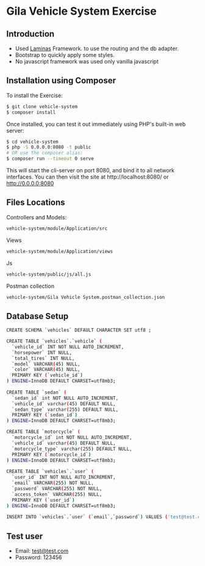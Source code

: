 # Gila Vehicle System Exercise

## Introduction

* Used [Laminas](https://getlaminas.org/) Framework. to use the routing and the db adapter.
* Bootstrap to quickly apply some styles.
* No javascript framework was used only vanilla javascript

## Installation using Composer

To install the Exercise:

```bash
$ git clone vehicle-system
$ composer install
```

Once installed, you can test it out immediately using PHP's built-in web server:

```bash
$ cd vehicle-system
$ php -S 0.0.0.0:8080 -t public
# OR use the composer alias:
$ composer run --timeout 0 serve
```

This will start the cli-server on port 8080, and bind it to all network
interfaces. You can then visit the site at http://localhost:8080/ or http://0.0.0.0:8080

## Files Locations
Controllers and Models: 
```bash
vehicle-system/module/Application/src
```

Views
```bash
vehicle-system/module/Application/views
```

Js
```bash
vehicle-system/public/js/all.js
```

Postman collection
```bash
vehicle-system/Gila Vehicle System.postman_collection.json
```

## Database Setup
```bash
CREATE SCHEMA `vehicles` DEFAULT CHARACTER SET utf8 ;

CREATE TABLE `vehicles`.`vehicle` (
  `vehicle_id` INT NOT NULL AUTO_INCREMENT,
  `horsepower` INT NULL,
  `total_tires` INT NULL,
  `model` VARCHAR(45) NULL,
  `color` VARCHAR(45) NULL,
  PRIMARY KEY (`vehicle_id`)
) ENGINE=InnoDB DEFAULT CHARSET=utf8mb3;
  
CREATE TABLE `sedan` (
  `sedan_id` int NOT NULL AUTO_INCREMENT,
  `vehicle_id` varchar(45) DEFAULT NULL,
  `sedan_type` varchar(255) DEFAULT NULL,
  PRIMARY KEY (`sedan_id`)
) ENGINE=InnoDB DEFAULT CHARSET=utf8mb3;

CREATE TABLE `motorcycle` (
  `motorcycle_id` int NOT NULL AUTO_INCREMENT,
  `vehicle_id` varchar(45) DEFAULT NULL,
  `motorcycle_type` varchar(255) DEFAULT NULL,
  PRIMARY KEY (`motorcycle_id`)
) ENGINE=InnoDB DEFAULT CHARSET=utf8mb3;  
  
CREATE TABLE `vehicles`.`user` (
  `user_id` INT NOT NULL AUTO_INCREMENT,
  `email` VARCHAR(255) NOT NULL,
  `password` VARCHAR(255) NOT NULL,
  `access_token` VARCHAR(255) NULL,
  PRIMARY KEY (`user_id`)
) ENGINE=InnoDB DEFAULT CHARSET=utf8mb3;  
  
INSERT INTO `vehicles`.`user` (`email`,`password`) VALUES ('test@test.com', MD5('123456'));  
```

## Test user
* Email: test@test.com
* Password: 123456